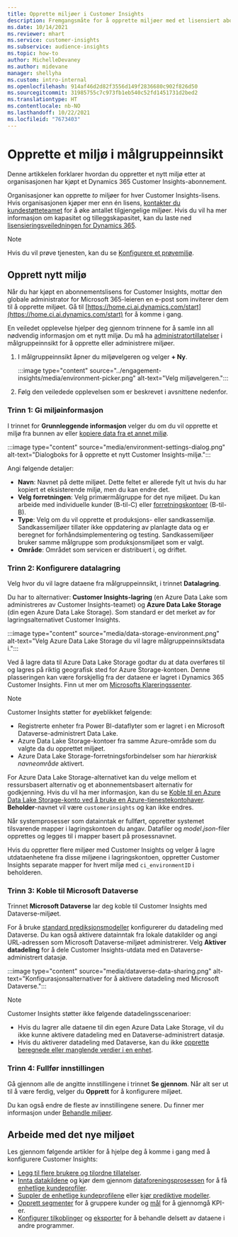 ```yaml
---
title: Opprette miljøer i Customer Insights
description: Fremgangsmåte for å opprette miljøer med et lisensiert abonnement for Dynamics 365 Customer Insights.
ms.date: 10/14/2021
ms.reviewer: mhart
ms.service: customer-insights
ms.subservice: audience-insights
ms.topic: how-to
author: MichelleDevaney
ms.author: midevane
manager: shellyha
ms.custom: intro-internal
ms.openlocfilehash: 914af46d2d82f3556d149f2836680c902f826d50
ms.sourcegitcommit: 31985755c7c973fb1eb540c52fd1451731d2bed2
ms.translationtype: HT
ms.contentlocale: nb-NO
ms.lasthandoff: 10/22/2021
ms.locfileid: "7673403"
---
```

# <a name="create-an-environment-in-audience-insights"></a>Opprette et miljø i målgruppeinnsikt

Denne artikkelen forklarer hvordan du oppretter et nytt miljø etter at organisasjonen har kjøpt et Dynamics 365 Customer Insights-abonnement. 

Organisasjoner kan opprette *to* miljøer for hver Customer Insights-lisens. Hvis organisasjonen kjøper mer enn én lisens, [kontakter du kundestøtteteamet](https://go.microsoft.com/fwlink/?linkid=2079641) for å øke antallet tilgjengelige miljøer. Hvis du vil ha mer informasjon om kapasitet og tilleggskapasitet, kan du laste ned [lisensieringsveiledningen for Dynamics 365](https://go.microsoft.com/fwlink/?LinkId=866544).

> [!NOTE]
> Hvis du vil prøve tjenesten, kan du se [Konfigurere et prøvemiljø](../trial-signup.md).

## <a name="create-a-new-environment"></a>Opprett nytt miljø

Når du har kjøpt en abonnementslisens for Customer Insights, mottar den globale administrator for Microsoft 365-leieren en e-post som inviterer dem til å opprette miljøet. Gå til [https://home.ci.ai.dynamics.com/start](https://home.ci.ai.dynamics.com/start) for å komme i gang. 

En veiledet opplevelse hjelper deg gjennom trinnene for å samle inn all nødvendig informasjon om et nytt miljø. Du må ha [administratortillatelser](permissions.md) i målgruppeinnsikt for å opprette eller administrere miljøer.

1. I målgruppeinnsikt åpner du miljøvelgeren og velger **+ Ny**.
  
   :::image type="content" source="../engagement-insights/media/environment-picker.png" alt-text="Velg miljøvelgeren.":::

1. Følg den veiledede opplevelsen som er beskrevet i avsnittene nedenfor.

### <a name="step-1-provide-environment-information"></a>Trinn 1: Gi miljøinformasjon

I trinnet for **Grunnleggende informasjon** velger du om du vil opprette et miljø fra bunnen av eller [kopiere data fra et annet miljø](manage-environments.md#copy-the-environment-configuration).

   :::image type="content" source="media/environment-settings-dialog.png" alt-text="Dialogboks for å opprette et nytt Customer Insights-miljø.":::

Angi følgende detaljer:
   - **Navn**: Navnet på dette miljøet. Dette feltet er allerede fylt ut hvis du har kopiert et eksisterende miljø, men du kan endre det.
   - **Velg forretningen**: Velg primærmålgruppe for det nye miljøet. Du kan arbeide med individuelle kunder (B-til-C) eller [forretningskontoer](work-with-business-accounts.md) (B-til-B).
   - **Type**: Velg om du vil opprette et produksjons- eller sandkassemiljø. Sandkassemiljøer tillater ikke oppdatering av planlagte data og er beregnet for forhåndsimplementering og testing. Sandkassemiljøer bruker samme målgruppe som produksjonsmiljøet som er valgt.
   - **Område**: Området som servicen er distribuert i, og driftet.

### <a name="step-2-configure-data-storage"></a>Trinn 2: Konfigurere datalagring

Velg hvor du vil lagre dataene fra målgruppeinnsikt, i trinnet **Datalagring**.

Du har to alternativer: **Customer Insights-lagring** (en Azure Data Lake som administreres av Customer Insights-teamet) og **Azure Data Lake Storage** (din egen Azure Data Lake Storage). Som standard er det merket av for lagringsalternativet Customer Insights.

:::image type="content" source="media/data-storage-environment.png" alt-text="Velg Azure Data Lake Storage du vil lagre målgruppeinnsiktsdata i.":::

Ved å lagre data til Azure Data Lake Storage godtar du at data overføres til og lagres på riktig geografisk sted for Azure Storage-kontoen. Denne plasseringen kan være forskjellig fra der dataene er lagret i Dynamics 365 Customer Insights. Finn ut mer om [Microsofts Klareringssenter](https://www.microsoft.com/trust-center).

> [!NOTE]
> Customer Insights støtter for øyeblikket følgende:
> - Registrerte enheter fra Power BI-dataflyter som er lagret i en Microsoft Dataverse-administrert Data Lake.  
> - Azure Data Lake Storage-kontoer fra samme Azure-område som du valgte da du opprettet miljøet.
> - Azure Data Lake Storage-forretningsforbindelser som har *hierarkisk navneområde* aktivert.

For Azure Data Lake Storage-alternativet kan du velge mellom et ressursbasert alternativ og et abonnementsbasert alternativ for godkjenning. Hvis du vil ha mer informasjon, kan du se [Koble til en Azure Data Lake Storage-konto ved å bruke en Azure-tjenestekontohaver](connect-service-principal.md). **Beholder**-navnet vil være `customerinsights` og kan ikke endres.

Når systemprosesser som datainntak er fullført, oppretter systemet tilsvarende mapper i lagringskontoen du angav. Datafiler og *model.json*-filer opprettes og legges til i mapper basert på prosessnavnet.

Hvis du oppretter flere miljøer med Customer Insights og velger å lagre utdataenhetene fra disse miljøene i lagringskontoen, oppretter Customer Insights separate mapper for hvert miljø med `ci_environmentID` i beholderen.

### <a name="step-3-connect-to-microsoft-dataverse"></a>Trinn 3: Koble til Microsoft Dataverse
   
Trinnet **Microsoft Dataverse** lar deg koble til Customer Insights med Dataverse-miljøet.

For å bruke [standard prediksjonsmodeller](predictions-overview.md#out-of-box-models) konfigurerer du datadeling med Dataverse. Du kan også aktivere datainntak fra lokale datakilder og angi URL-adressen som Microsoft Dataverse-miljøet administrerer. Velg **Aktiver datadeling** for å dele Customer Insights-utdata med en Dataverse-administrert datasjø.

:::image type="content" source="media/dataverse-data-sharing.png" alt-text="Konfigurasjonsalternativer for å aktivere datadeling med Microsoft Dataverse.":::

> [!NOTE]
> Customer Insights støtter ikke følgende datadelingsscenarioer:
> - Hvis du lagrer alle dataene til din egen Azure Data Lake Storage, vil du ikke kunne aktivere datadeling med en Dataverse-administrert datasjø.
> - Hvis du aktiverer datadeling med Dataverse, kan du ikke [opprette beregnede eller manglende verdier i en enhet](predictions.md).

### <a name="step-4-finalize-the-settings"></a>Trinn 4: Fullfør innstillingen

Gå gjennom alle de angitte innstillingene i trinnet **Se gjennom**. Når alt ser ut til å være ferdig, velger du **Opprett** for å konfigurere miljøet. 

Du kan også endre de fleste av innstillingene senere. Du finner mer informasjon under [Behandle miljøer](manage-environments.md).

## <a name="work-with-your-new-environment"></a>Arbeide med det nye miljøet

Les gjennom følgende artikler for å hjelpe deg å komme i gang med å konfigurere Customer Insights: 

- [Legg til flere brukere og tilordne tillatelser](permissions.md).
- [Innta datakildene](data-sources.md) og kjør dem gjennom [dataforeningsprosessen](data-unification.md) for å få [enhetlige kundeprofiler](customer-profiles.md).
- [Suppler de enhetlige kundeprofilene](enrichment-hub.md) eller [kjør prediktive modeller](predictions-overview.md).
- [Opprett segmenter](segments.md) for å gruppere kunder og [mål](measures.md) for å gjennomgå KPI-er.
- [Konfigurer tilkoblinger](connections.md) og [eksporter](export-destinations.md) for å behandle delsett av dataene i andre programmer.
